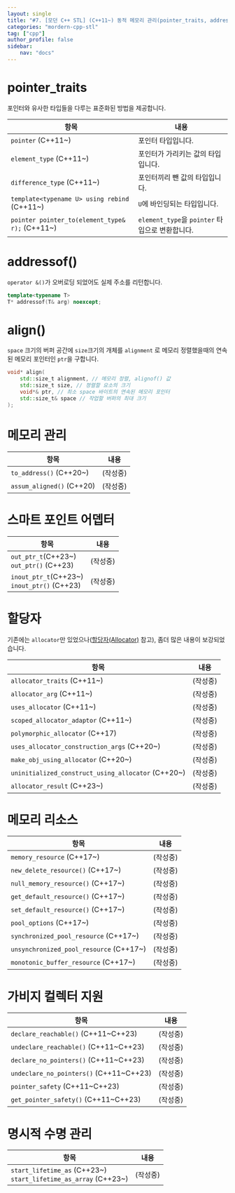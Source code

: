 ```yaml
---
layout: single
title: "#7. [모던 C++ STL] (C++11~) 동적 메모리 관리(pointer_traits, addressof(), align() 등)"
categories: "mordern-cpp-stl"
tag: ["cpp"]
author_profile: false
sidebar: 
    nav: "docs"
---
```


# pointer_traits

포인터와 유사한 타입들을 다루는 표준화된 방법을 제공합니다.

|항목|내용|
|--|--|
|`pointer` (C++11~)|포인터 타입입니다.|
|`element_type` (C++11~)|포인터가 가리키는 값의 타입입니다.|
|`difference_type` (C++11~)|포인터끼리 뺀 값의 타입입니다.|
|`template<typename U> using rebind` (C++11~)|`U`에 바인딩되는 타입입니다.|
|`pointer pointer_to(element_type& r);` (C++11~)|`element_type`을 `pointer` 타입으로 변환합니다.|

# addressof()

`operator &()`가 오버로딩 되었어도 실제 주소를 리턴합니다.

```cpp
template<typename T>
T* addressof(T& arg) noexcept;
```

# align()

`space` 크기의 버퍼 공간에 `size`크기의 개체를 `alignment` 로 메모리 정렬했을때의 연속된 메모리 포인터인 `ptr`을 구합니다.

```cpp
void* align( 
    std::size_t alignment, // 메모리 정렬, alignof() 값
    std::size_t size, // 졍렬할 요소의 크기
    void*& ptr, // 최소 space 바이트의 연속된 메모리 포인터
    std::size_t& space // 작업할 버퍼의 최대 크기
);
```

# 메모리 관리

|항목|내용|
|--|--|
|`to_address()` (C++20~)|(작성중)|
|`assum_aligned()` (C++20)|(작성중)|

# 스마트 포인트 어뎁터

|항목|내용|
|--|--|
|`out_ptr_t`(C++23~)<br>`out_ptr()` (C++23)|(작성중)|
|`inout_ptr_t`(C++23~)<br>`inout_ptr()` (C++23)|(작성중)|

# 할당자

기존에는 `allocator`만 있었으나([할당자(Allocator)](https://tango1202.github.io/classic-cpp-stl/classic-cpp-stl-allocator/) 참고), 좀더 많은 내용이 보강되었습니다.

|항목|내용|
|--|--|
|`allocator_traits` (C++11~)|(작성중)|
|`allocator_arg` (C++11~)|(작성중)|
|`uses_allocator` (C++11~)|(작성중)|
|`scoped_allocator_adaptor` (C++11~)|(작성중)|
|`polymorphic_allocator` (C++17)|(작성중)|
|`uses_allocator_construction_args` (C++20~)|(작성중)|
|`make_obj_using_allocator` (C++20~)|(작성중)|
|`uninitialized_construct_using_allocator` (C++20~)|(작성중)|
|`allocator_result` (C++23~)|(작성중)|

# 메모리 리소스

|항목|내용|
|--|--|
|`memory_resource` (C++17~)|(작성중)| 
|`new_delete_resource()` (C++17~)|(작성중)|
|`null_memory_resource()` (C++17~)|(작성중)|
|`get_default_resource()` (C++17~)|(작성중)|
|`set_default_resource()` (C++17~)|(작성중)| 
|`pool_options` (C++17~)|(작성중)|
|`synchronized_pool_resource` (C++17~)|(작성중)| 
|`unsynchronized_pool_resource` (C++17~)|(작성중)| 
|`monotonic_buffer_resource` (C++17~)|(작성중)| 

# 가비지 컬렉터 지원

|항목|내용|
|--|--|
|`declare_reachable()` (C++11~C++23)|(작성중)|
|`undeclare_reachable()` (C++11~C++23)|(작성중)|
|`declare_no_pointers()` (C++11~C++23)|(작성중)|
|`undeclare_no_pointers()` (C++11~C++23)|(작성중)|
|`pointer_safety` (C++11~C++23)|(작성중)|
|`get_pointer_safety()` (C++11~C++23)|(작성중)|

# 명시적 수명 관리

|항목|내용|
|--|--|
|`start_lifetime_as` (C++23~)<br/> `start_lifetime_as_array` (C++23~)|(작성중)|
